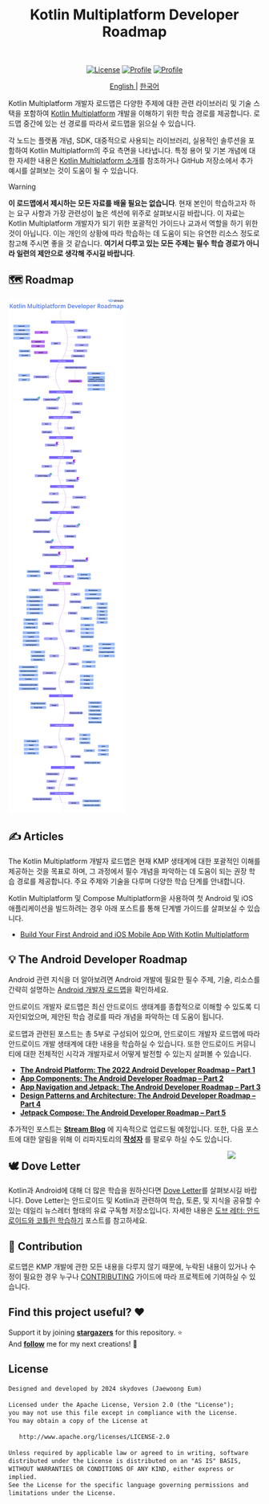 <h1 align="center">Kotlin Multiplatform Developer Roadmap</h1></br>

<p align="center">
  <a href="https://opensource.org/licenses/Apache-2.0"><img alt="License" src="https://img.shields.io/badge/License-Apache%202.0-blue.svg"/></a>
  <a href="https://github.com/skydoves"><img alt="Profile" src="https://skydoves.github.io/badges/skydoves.svg"/></a>
  <a href="https://github.com/doveletter"><img alt="Profile" src="https://skydoves.github.io/badges/dove-letter.svg"/></a>
</p>

<p align="center">
<a href="/README.md" target="_blank"> English </a> | <a href="/README_KR.md" target="_blank"> 한국어 </a>
<p>

Kotlin Multiplatform 개발자 로드맵은 다양한 주제에 대한 관련 라이브러리 및 기술 스택을 포함하여 [Kotlin Multiplatform](https://kotlinlang.org/docs/multiplatform.html) 개발을 이해하기 위한 학습 경로를 제공합니다. 로드맵 중간에 있는 선 경로를 따라서 로드맵을 읽으실 수 있습니다. <br>

각 노드는 플랫폼 개념, SDK, 대중적으로 사용되는 라이브러리, 실용적인 솔루션을 포함하여 Kotlin Multiplatform의 주요 측면을 나타냅니다. 특정 용어 및 기본 개념에 대한 자세한 내용은 [Kotlin Multiplatform 소개](https://kotlinlang.org/docs/multiplatform-get-started.html)를 참조하거나 GitHub 저장소에서 추가 예시를 살펴보는 것이 도움이 될 수 있습니다. <br>

> [!WARNING]
> **이 로드맵에서 제시하는 모든 자료를 배울 필요는 없습니다**. 현재 본인이 학습하고자 하는 요구 사항과 가장 관련성이 높은 섹션에 위주로 살펴보시길 바랍니다. 이 자료는 Kotlin Multiplatform 개발자가 되기 위한 포괄적인 가이드나 교과서 역할을 하기 위한 것이 아닙니다. 이는 개인의 상황에 따라 학습하는 데 도움이 되는 유연한 리소스 정도로 참고해 주시면 좋을 것 같습니다. **여기서 다루고 있는 모든 주제는 필수 학습 경로가 아니라 일련의 제안으로 생각해 주시길 바랍니다**.

## 🗺 Roadmap

<picture>
  <source media="(prefers-color-scheme: dark)" srcset="images/dark.png">
  <img alt="Roadmap" src="images/light.png">
</picture>

## ✍️ Articles

The Kotlin Multiplatform 개발자 로드맵은 현재 KMP 생태계에 대한 포괄적인 이해를 제공하는 것을 목표로 하며, 그 과정에서 필수 개념을 파악하는 데 도움이 되는 권장 학습 경로를 제공합니다. 주요 주제와 기술을 다루며 다양한 학습 단계를 안내합니다. <br>

Kotlin Multiplatform 및 Compose Multiplatform을 사용하여 첫 Android 및 iOS 애플리케이션을 빌드하려는 경우 아래 포스트를 통해 단계별 가이드를 살펴보실 수 있습니다.

- [Build Your First Android and iOS Mobile App With Kotlin Multiplatform](https://getstream.io/blog/build-app-kotlin-multiplatform/)

## 💡 The Android Developer Roadmap

Android 관련 지식을 더 알아보려면 Android 개발에 필요한 필수 주제, 기술, 리소스를 간략히 설명하는 [Android 개발자 로드맵](https://github.com/skydoves/android-developer-roadmap)을 확인하세요.

안드로이드 개발자 로드맵은 최신 안드로이드 생태계를 종합적으로 이해할 수 있도록 디자인되었으며, 제안된 학습 경로를 따라 개념을 파악하는 데 도움이 됩니다.<br>

로드맵과 관련된 포스트는 총 5부로 구성되어 있으며, 안드로이드 개발자 로드맵에 따라 안드로이드 개발 생태계에 대한 내용을 학습하실 수 있습니다. 또한 안드로이드 커뮤니티에 대한 전체적인 시각과 개발자로서 어떻게 발전할 수 있는지 살펴볼 수 있습니다.

- **[The Android Platform: The 2022 Android Developer Roadmap – Part 1](https://getstream.io/blog/android-developer-roadmap/)**
- **[App Components: The Android Developer Roadmap – Part 2](https://getstream.io/blog/android-developer-roadmap-part-2/)**
- **[App Navigation and Jetpack: The Android Developer Roadmap – Part 3](https://getstream.io/blog/android-developer-roadmap-part-3/)**
- **[Design Patterns and Architecture: The Android Developer Roadmap – Part 4](https://getstream.io/blog/design-patterns-and-architecture-the-android-developer-roadmap-part-4/)**
- **[Jetpack Compose: The Android Developer Roadmap – Part 5](https://getstream.io/blog/android-developer-roadmap-part-5/)**

추가적인 포스트는 **[Stream Blog](https://getstream.io/blog/topic/engineering/android/)** 에 지속적으로 업로드될 예정입니다. 또한, 다음 포스트에 대한 알림을 위해 이 리파지토리의 __[작성자](https://github.com/skydoves)__ 를 팔로우 하실 수도 있습니다.

<a href="https://github.com/doveletter">
<img src="https://github.com/user-attachments/assets/3ecd2a7b-9713-40cd-8817-fa568271cefa" width="13%" align="right"/>
</a>

## 🕊️ Dove Letter

Kotlin과 Android에 대해 더 많은 학습을 원하신다면 [Dove Letter](https://github.com/doveletter/)를 살펴보시길 바랍니다. Dove Letter는 안드로이드 및 Kotlin과 관련하여 학습, 토론, 및 지식을 공유할 수 있는 데일리 뉴스레터 형태의 유료 구독형 저장소입니다. 자세한 내용은 [도브 레터: 안드로이드와 코틀린 학습하기](https://velog.io/@skydoves/doveletter) 포스트를 참고하세요.

## 🤝 Contribution

로드맵은 KMP 개발에 관한 모든 내용을 다루지 않기 때문에, 누락된 내용이 있거나 수정이 필요한 경우 누구나 [CONTRIBUTING](CONTRIBUTING.md) 가이드에 따라 프로젝트에 기여하실 수 있습니다.

## Find this project useful? :heart:

Support it by joining __[stargazers](https://github.com/skydoves/kmp-developer-roadmap/stargazers)__ for this repository. :star: <br>
And __[follow](https://github.com/skydoves)__ me for my next creations! 🤩

## License
```
Designed and developed by 2024 skydoves (Jaewoong Eum)

Licensed under the Apache License, Version 2.0 (the "License");
you may not use this file except in compliance with the License.
You may obtain a copy of the License at

   http://www.apache.org/licenses/LICENSE-2.0

Unless required by applicable law or agreed to in writing, software
distributed under the License is distributed on an "AS IS" BASIS,
WITHOUT WARRANTIES OR CONDITIONS OF ANY KIND, either express or implied.
See the License for the specific language governing permissions and
limitations under the License.
```
